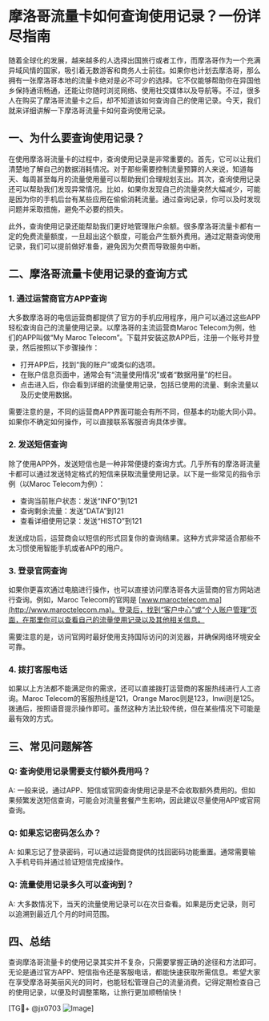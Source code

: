 # 摩洛哥流量卡如何查询使用记录？一份详尽指南

随着全球化的发展，越来越多的人选择出国旅行或者工作，而摩洛哥作为一个充满异域风情的国家，吸引着无数游客和商务人士前往。如果你也计划去摩洛哥，那么拥有一张摩洛哥本地的流量卡绝对是必不可少的选择。它不仅能够帮助你在异国他乡保持通讯畅通，还能让你随时浏览网络、使用社交媒体以及导航等。不过，很多人在购买了摩洛哥流量卡之后，却不知道该如何查询自己的使用记录。今天，我们就来详细讲解一下摩洛哥流量卡如何查询使用记录。

## 一、为什么要查询使用记录？

在使用摩洛哥流量卡的过程中，查询使用记录是非常重要的。首先，它可以让我们清楚地了解自己的数据消耗情况。对于那些需要控制流量预算的人来说，知道每天、每周甚至每月的流量使用量可以帮助我们合理规划支出。其次，查询使用记录还可以帮助我们发现异常情况。比如，如果你发现自己的流量突然大幅减少，可能是因为你的手机后台有某些应用在偷偷消耗流量。通过查询记录，你可以及时发现问题并采取措施，避免不必要的损失。

此外，查询使用记录还能帮助我们更好地管理账户余额。很多摩洛哥流量卡都有一定的免费流量额度，一旦超出这个额度，可能会产生额外费用。通过定期查询使用记录，我们可以提前做好准备，避免因为欠费而导致服务中断。

## 二、摩洛哥流量卡使用记录的查询方式

### 1. 通过运营商官方APP查询

大多数摩洛哥的电信运营商都提供了官方的手机应用程序，用户可以通过这些APP轻松查询自己的流量使用记录。以摩洛哥的主流运营商Maroc Telecom为例，他们的APP叫做“My Maroc Telecom”。下载并安装这款APP后，注册一个账号并登录，然后按照以下步骤操作：

- 打开APP后，找到“我的账户”或类似的选项。
- 在账户信息页面中，通常会有“流量使用情况”或者“数据用量”的栏目。
- 点击进入后，你会看到详细的流量使用记录，包括已使用的流量、剩余流量以及历史使用数据。

需要注意的是，不同的运营商APP界面可能会有所不同，但基本的功能大同小异。如果你不确定如何操作，可以直接联系客服咨询具体步骤。

### 2. 发送短信查询

除了使用APP外，发送短信也是一种非常便捷的查询方式。几乎所有的摩洛哥流量卡都可以通过发送特定格式的短信来获取流量使用记录。以下是一些常见的指令示例（以Maroc Telecom为例）：

- 查询当前账户状态：发送“INFO”到121
- 查询剩余流量：发送“DATA”到121
- 查看详细使用记录：发送“HISTO”到121

发送成功后，运营商会以短信的形式回复你的查询结果。这种方式非常适合那些不太习惯使用智能手机或者APP的用户。

### 3. 登录官网查询

如果你更喜欢通过电脑进行操作，也可以直接访问摩洛哥各大运营商的官方网站进行查询。例如，Maroc Telecom的官网是 [www.maroctelecom.ma](http://www.maroctelecom.ma)。登录后，找到“客户中心”或“个人账户管理”页面，在那里你可以查看自己的流量使用记录以及其他相关信息。

需要注意的是，访问官网时最好使用支持国际访问的浏览器，并确保网络环境安全可靠。

### 4. 拨打客服电话

如果以上方法都不能满足你的需求，还可以直接拨打运营商的客服热线进行人工咨询。Maroc Telecom的客服热线是121，Orange Maroc则是123，Inwi则是125。拨通后，按照语音提示操作即可。虽然这种方法比较传统，但在某些情况下可能是最有效的方式。

## 三、常见问题解答

### Q: 查询使用记录需要支付额外费用吗？
A: 一般来说，通过APP、短信或官网查询使用记录是不会收取额外费用的。但如果频繁发送短信查询，可能会对流量套餐产生影响，因此建议尽量使用APP或官网查询。

### Q: 如果忘记密码怎么办？
A: 如果忘记了登录密码，可以通过运营商提供的找回密码功能重置。通常需要输入手机号码并通过验证短信完成操作。

### Q: 流量使用记录多久可以查询到？
A: 大多数情况下，当天的流量使用记录可以在次日查看。如果是历史记录，则可以追溯到最近几个月的时间范围。

## 四、总结

查询摩洛哥流量卡的使用记录其实并不复杂，只需要掌握正确的途径和方法即可。无论是通过官方APP、短信指令还是客服电话，都能快速获取所需信息。希望大家在享受摩洛哥美丽风光的同时，也能轻松管理自己的流量消费。记得定期检查自己的使用记录，以便及时调整策略，让旅行更加顺畅愉快！

[TG💪+ @jx0703 ![Image](https://github.com/user-attachments/assets/dbca1d08-cadb-493c-b0ec-ad6f7a83f270)]